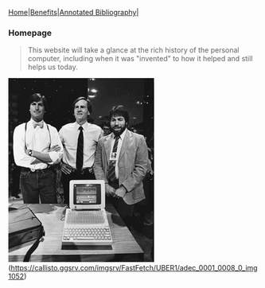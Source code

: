 [Home](index.md)|[Benefits](benefits.md)|[Annotated Bibliography](annotated_bibliography.md)|
### Homepage
> This website will take a glance at the rich history of the personal computer, including when it was "invented" to how it helped and still helps us today.

![Apple II Computer](/appleII.jpeg "Apple II")(https://callisto.ggsrv.com/imgsrv/FastFetch/UBER1/adec_0001_0008_0_img1052)
